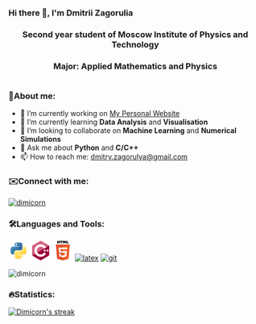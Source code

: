 ### Hi there 👋, I'm Dmitrii Zagorulia
<h3 align= "center"> Second year student of Moscow Institute of Physics and Technology </h3>
<h3 align= "center"> Major: Applied Mathematics and Physics</h3>
<h1></h1>



<h3 align="left">🔎About me:</h3>

- 🔭 I’m currently working on [My Personal Website](https://github.com/dimicorn/dimicorn.github.io)
- 🌱 I’m currently learning **Data Analysis** and **Visualisation**
- 👯 I’m looking to collaborate on **Machine Learning** and **Numerical Simulations**
- 💬 Ask me about **Python** and **C/C++**
- 📫 How to reach me: dmitry.zagorulya@gmail.com


<h3 align="left">✉️Connect with me:</h3>
<p align="left">
<a href="https://vk.com/dimicorn" target="_blank"><img align="center" src="https://img.icons8.com/nolan/64/vk-circled.png" alt="dimicorn" height="40" width="40" /></a>
</p>

<h3 align="left">🛠Languages and Tools:</h3>

<p align="left"> 
<a href="https://www.python.org" target="_blank"> 
  <img src="https://raw.githubusercontent.com/devicons/devicon/master/icons/python/python-original.svg" alt="python" width="40" height="40"/></a>
<a href="https://www.w3schools.com/cpp/" target="_blank"> 
  <img src="https://raw.githubusercontent.com/devicons/devicon/master/icons/cplusplus/cplusplus-original.svg" alt="cplusplus" width="40" height="40"/></a>
<a href="https://www.w3.org/html/" target="_blank">
  <img src="https://raw.githubusercontent.com/devicons/devicon/master/icons/html5/html5-original-wordmark.svg" alt="html5" width="40" height="40"/></a>
  
<a href="https://www.overleaf.com/learn/" target="_blank"> 
  <img src="https://img.icons8.com/color/48/000000/latex.png" alt="latex" width="40" height="40"/></a>
  <!--
<a href="https://www.w3schools.com/css/" target="_blank"> 
  <img src="https://raw.githubusercontent.com/devicons/devicon/master/icons/css3/css3-original-wordmark.svg" alt="css3" width="40" height="40"/></a>
<a href="https://www.javascript.com/" target="_blank"> 
  <img src="https://raw.githubusercontent.com/devicons/devicon/master/icons/javascript/javascript-original.svg" alt="javascript" width="40" height="40"/></a>
-->
<a href="https://git-scm.com/" target="_blank"> 
  <img src="https://www.vectorlogo.zone/logos/git-scm/git-scm-icon.svg" alt="git" width="40" height="40"/></a>
</p>

<img src="https://github-readme-stats.vercel.app/api/top-langs/?username=dimicorn&layout=compact&hide=html" alt="dimicorn"  width="495"/>
<h3 align="left">🔥Statistics:</h3>

<a href="https://github.com/DenverCoder1/github-readme-streak-stats">
<img title="🔥 Get streak stats for your profile at git.io/streak-stats" alt="Dimicorn's streak" src="https://github-readme-streak-stats.herokuapp.com/?user=dimicorn&theme=default&hide_border=true"/></a>
